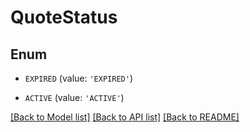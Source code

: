 # QuoteStatus


## Enum

* `EXPIRED` (value: `'EXPIRED'`)

* `ACTIVE` (value: `'ACTIVE'`)

[[Back to Model list]](../README.md#documentation-for-models) [[Back to API list]](../README.md#documentation-for-api-endpoints) [[Back to README]](../README.md)
